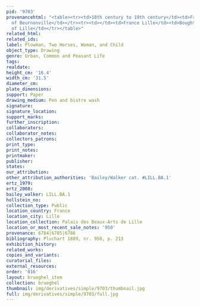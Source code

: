 ```yaml
---
pid: '9703'
provenancehtml: "<table><tr><td>18th century to 19th century</td><td>France</td><td>Beurnonville</td></tr><tr><td></td><td></td><td>Sale
  of Beurnonville</td></tr><tr><td></td><td>France Lille</td><td>Bought by the City
  of Lille</td></tr></table>"
related_html:
related_ids:
label: Plowman, Two Horses, Woman, and Child
object_type: Drawing
genre: Urban, Common and Peasant Life
tags:
realdate:
height_cm: '16.4'
width_cm: '31.5'
diameter_cm:
plate_dimensions:
support: Paper
drawing_medium: Pen and bistre wash
signature:
signature_location:
support_marks:
further_inscription:
collaborators:
collaborator_notes:
collectors_patrons:
print_type:
print_notes:
printmaker:
publisher:
states:
our_attribution:
other_attribution_authorities: 'Bailey/Walker cat. #LILL.BA.1'
ertz_1979:
ertz_2008:
bailey_walker: LILL.BA.1
hollstein_no:
collection_type: Public
location_country: France
location_city: Lille
location_collection: Palais des Beaux-Arts de Lille
location_or_most_recent_sale_notes: '950'
provenance: 6784|6785|6786
bibliography: Pluchart 1889, nr. 950, p. 213
exhibition_history:
related_works:
copies_and_variants:
curatorial_files:
external_resources:
order: '016'
layout: brueghel_item
collection: brueghel
thumbnail: img/derivatives/simple/9703/thumbnail.jpg
full: img/derivatives/simple/9703/full.jpg
---
```


